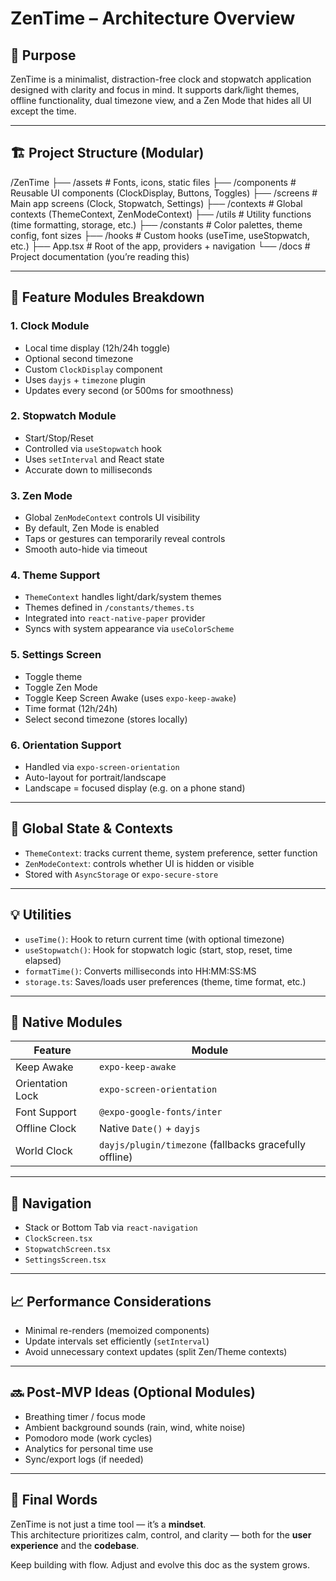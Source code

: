 # ZenTime – Architecture Overview

## 📌 Purpose

ZenTime is a minimalist, distraction-free clock and stopwatch application designed with clarity and focus in mind. It supports dark/light themes, offline functionality, dual timezone view, and a Zen Mode that hides all UI except the time.

---

## 🏗️ Project Structure (Modular)

/ZenTime
├── /assets # Fonts, icons, static files
├── /components # Reusable UI components (ClockDisplay, Buttons, Toggles)
├── /screens # Main app screens (Clock, Stopwatch, Settings)
├── /contexts # Global contexts (ThemeContext, ZenModeContext)
├── /utils # Utility functions (time formatting, storage, etc.)
├── /constants # Color palettes, theme config, font sizes
├── /hooks # Custom hooks (useTime, useStopwatch, etc.)
├── App.tsx # Root of the app, providers + navigation
└── /docs # Project documentation (you’re reading this)

---

## 🧘 Feature Modules Breakdown

### 1. **Clock Module**

- Local time display (12h/24h toggle)
- Optional second timezone
- Custom `ClockDisplay` component
- Uses `dayjs` + `timezone` plugin
- Updates every second (or 500ms for smoothness)

### 2. **Stopwatch Module**

- Start/Stop/Reset
- Controlled via `useStopwatch` hook
- Uses `setInterval` and React state
- Accurate down to milliseconds

### 3. **Zen Mode**

- Global `ZenModeContext` controls UI visibility
- By default, Zen Mode is enabled
- Taps or gestures can temporarily reveal controls
- Smooth auto-hide via timeout

### 4. **Theme Support**

- `ThemeContext` handles light/dark/system themes
- Themes defined in `/constants/themes.ts`
- Integrated into `react-native-paper` provider
- Syncs with system appearance via `useColorScheme`

### 5. **Settings Screen**

- Toggle theme
- Toggle Zen Mode
- Toggle Keep Screen Awake (uses `expo-keep-awake`)
- Time format (12h/24h)
- Select second timezone (stores locally)

### 6. **Orientation Support**

- Handled via `expo-screen-orientation`
- Auto-layout for portrait/landscape
- Landscape = focused display (e.g. on a phone stand)

---

## 🧠 Global State & Contexts

- `ThemeContext`: tracks current theme, system preference, setter function
- `ZenModeContext`: controls whether UI is hidden or visible
- Stored with `AsyncStorage` or `expo-secure-store`

---

## 💡 Utilities

- `useTime()`: Hook to return current time (with optional timezone)
- `useStopwatch()`: Hook for stopwatch logic (start, stop, reset, time elapsed)
- `formatTime()`: Converts milliseconds into HH:MM:SS:MS
- `storage.ts`: Saves/loads user preferences (theme, time format, etc.)

---

## 🔌 Native Modules

| Feature          | Module              |
|------------------|---------------------|
| Keep Awake       | `expo-keep-awake`   |
| Orientation Lock | `expo-screen-orientation` |
| Font Support     | `@expo-google-fonts/inter` |
| Offline Clock    | Native `Date()` + `dayjs` |
| World Clock      | `dayjs/plugin/timezone` (fallbacks gracefully offline) |

---

## 🔄 Navigation

- Stack or Bottom Tab via `react-navigation`
- `ClockScreen.tsx`
- `StopwatchScreen.tsx`
- `SettingsScreen.tsx`

---

## 📈 Performance Considerations

- Minimal re-renders (memoized components)
- Update intervals set efficiently (`setInterval`)
- Avoid unnecessary context updates (split Zen/Theme contexts)

---

## 🔜 Post-MVP Ideas (Optional Modules)

- Breathing timer / focus mode
- Ambient background sounds (rain, wind, white noise)
- Pomodoro mode (work cycles)
- Analytics for personal time use
- Sync/export logs (if needed)

---

## 🧘 Final Words

ZenTime is not just a time tool — it’s a **mindset**.  
This architecture prioritizes calm, control, and clarity — both for the **user experience** and the **codebase**.

Keep building with flow. Adjust and evolve this doc as the system grows.
